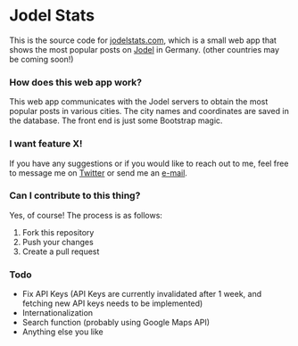 # Jodel Stats

This is the source code for [jodelstats.com](http://jodelstats.com), which is a small web app that shows the most popular posts on [Jodel](jodel-app.com) in Germany. (other countries may be coming soon!)

### How does this web app work?
This web app communicates with the Jodel servers to obtain the most popular posts in various cities. The city names and coordinates are saved in the database. The front end is just some Bootstrap magic.

### I want feature X!
If you have any suggestions or if you would like to reach out to me, feel free to message me on [Twitter](twitter.com/ppati000) or send me an [e-mail](mailto:ppati000@me.com).

### Can I contribute to this thing?
Yes, of course! The process is as follows:

1. Fork this repository
2. Push your changes
3. Create a pull request

### Todo
- Fix API Keys (API Keys are currently invalidated after 1 week, and fetching new API keys needs to be implemented)
- Internationalization
- Search function (probably using Google Maps API)
- Anything else you like

